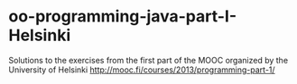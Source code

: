 # oo-programming-java-part-I-Helsinki

Solutions to the exercises from the first part of the MOOC organized by the University of Helsinki http://mooc.fi/courses/2013/programming-part-1/
